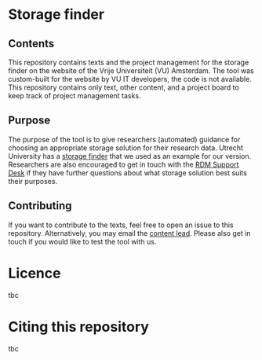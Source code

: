 # Storage finder

## Contents
This repository contains texts and the project management for the storage finder on the website of the Vrije Universiteit (VU) Amsterdam. The tool was custom-built for the website by VU IT developers, the code is not available. This repository contains only text, other content, and a project board to keep track of project management tasks.

## Purpose
The purpose of the tool is to give researchers (automated) guidance for choosing an appropriate storage solution for their research data. Utrecht University has a [storage finder](https://tools.uu.nl/storagefinder/) that we used as an example for our version. Researchers are also encouraged to get in touch with the [RDM Support Desk](mailto:rdm@vu.nl) if they have further questions about what storage solution best suits their purposes.

## Contributing
If you want to contribute to the texts, feel free to open an issue to this repository. Alternatively, you may email the [content lead](mailto:e.j.rodenburg@vu.nl?subject=Storage%20finder). Please also get in touch if you would like to test the tool with us.

# Licence
tbc

# Citing this repository
tbc

